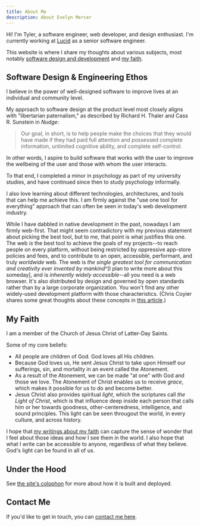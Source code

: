 ```yaml
---
title: About Me
description: About Evelyn Mercer
---
```


Hi! I'm Tyler, a software engineer, web developer, and design enthusiast. I'm
currently working at [Lucid](https://lucid.co/) as a senior software
engineer.

This website is where I share my thoughts about various subjects, most notably
[software design and development](/posts/software/) and
[my faith](/posts/faith/).

## Software Design & Engineering Ethos

I believe in the power of well-designed software to improve lives at an
individual and community level.

My approach to software design at the product level most closely aligns with
"libertarian paternalism," as described by Richard H. Thaler and Cass R.
Sunstein in
_Nudge_:

> Our goal, in short, is to help people make the choices that they would have
> made if they had paid full attention and possessed complete information,
> unlimited cognitive ability, and complete self-control.

In other words, I aspire to build software that works _with_ the user to improve
the wellbeing of the user and those with whom the user interacts.

To that end, I completed a minor in psychology as part of my university studies,
and have continued since then to study psychology informally.

I also love learning about different technologies, architectures, and tools that
can help me achieve this. I am firmly against the "use one tool for everything"
approach that can often be seen in today's web development industry.

While I have dabbled in native development in the past, nowadays I am firmly
web-first. That might seem contradictory with my previous statement about
picking the best tool, but to me, that point is what justifies this one. The web
_is_ the best tool to achieve the goals of my projects--to reach people on every
platform, without being restricted by oppressive app-store policies and fees,
and to contribute to an open, accessible, performant, and truly _worldwide_ web.
The web is _the single greatest tool for communication and creativity ever
invented by mankind_^[I plan to write more about this someday], and is
_inherently widely accessible_--all you need is a web browser. It's also
distributed by design and governed by open standards rather than by a large
corporate organization. You won't find any other widely-used development
platform with those characteristics. (Chris Coyier shares some great thoughts
about these concepts in
[this article](https://chriscoyier.net/2023/01/04/what-does-it-look-like-for-the-web-to-lose/).)

## My Faith

I am a member of the Church of Jesus Christ of Latter-Day Saints.

Some of my core beliefs:

* All people are children of God. God loves all His children.
* Because God loves us, He sent Jesus Christ to take upon Himself our
  sufferings, sin, and mortality in an event called the Atonement.
* As a result of the Atonement, we can be made "at one" with God and those we
  love. The Atonement of Christ enables us to receive _grace_, which makes it
  possible for us to do and become better.
* Jesus Christ also provides spiritual _light_, which the scriptures call _the
  Light of Christ_, which is that influence deep inside each person that calls
  him or her towards goodness, other-centeredness, intelligence, and sound
  principles. This light can be seen througout the world, in every culture, and
  across history.

I hope that [my writings about my faith](/posts/faith) can capture the sense of
wonder that I feel about those ideas and how I see them in the world. I also
hope that what I write can be accessible to anyone, regardless of what they
believe. God's light can be found in all of us.

## Under the Hood

See [the site's colophon](/colophon/) for more about how it is built and
deployed.

## Contact Me

If you'd like to get in touch, you can [contact me here](/contact/).

